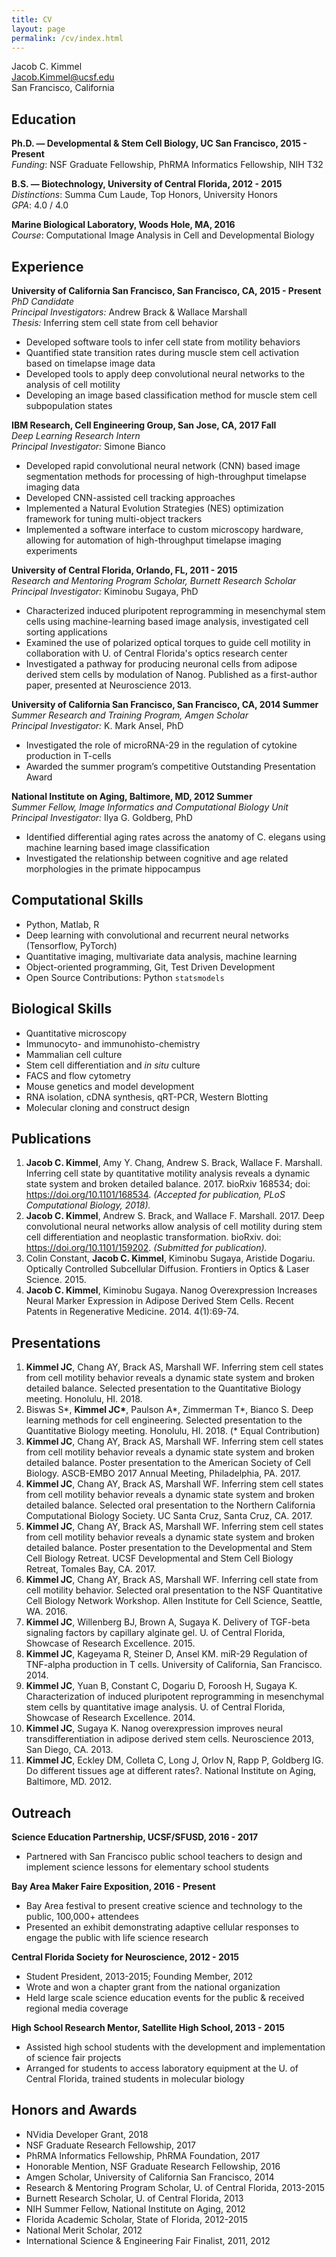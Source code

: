```yaml
---
title: CV
layout: page
permalink: /cv/index.html
---
```

Jacob C. Kimmel  
[Jacob.Kimmel@ucsf.edu](mailto:Jacob.Kimmel@ucsf.edu)  
San Francisco, California

## Education

**Ph.D. — Developmental & Stem Cell Biology, UC San Francisco, 2015 - Present**  
*Funding*: NSF Graduate Fellowship, PhRMA Informatics Fellowship, NIH T32  

**B.S. — Biotechnology, University of Central Florida, 2012 - 2015**  
*Distinctions*: Summa Cum Laude, Top Honors, University Honors  
*GPA*: 4.0 / 4.0

**Marine Biological Laboratory, Woods Hole, MA, 2016**  
*Course*: Computational Image Analysis in Cell and Developmental Biology

## Experience

**University of California San Francisco, San Francisco, CA, 2015 - Present**  
*PhD Candidate*  
*Principal Investigators:* Andrew Brack & Wallace Marshall  
*Thesis:* Inferring stem cell state from cell behavior

* Developed software tools to infer cell state from motility behaviors
* Quantified state transition rates during muscle stem cell activation based on timelapse image data
* Developed tools to apply deep convolutional neural networks to the analysis of cell motility
* Developing an image based classification method for muscle stem cell subpopulation states

**IBM Research, Cell Engineering Group, San Jose, CA, 2017 Fall**  
*Deep Learning Research Intern*  
*Principal Investigator:* Simone Bianco  

* Developed rapid convolutional neural network (CNN) based image segmentation methods for processing of high-throughput timelapse imaging data
* Developed CNN-assisted cell tracking approaches
* Implemented a Natural Evolution Strategies (NES) optimization framework for tuning multi-object trackers
* Implemented a software interface to custom microscopy hardware, allowing for automation of high-throughput timelapse imaging experiments

**University of Central Florida, Orlando, FL, 2011 - 2015**  
*Research and Mentoring Program Scholar, Burnett Research Scholar*  
*Principal Investigator:* Kiminobu Sugaya, PhD

* Characterized induced pluripotent reprogramming in mesenchymal stem cells using machine-learning based image analysis, investigated cell sorting applications
* Examined the use of polarized optical torques to guide cell motility in collaboration with U. of Central Florida's optics research center
* Investigated a pathway for producing neuronal cells from adipose derived stem cells by modulation of Nanog. Published as a first-author paper, presented at Neuroscience 2013.

**University of California San Francisco, San Francisco, CA, 2014 Summer**  
*Summer Research and Training Program, Amgen Scholar*  
*Principal Investigator:* K. Mark Ansel, PhD

* Investigated the role of microRNA-29 in the regulation of cytokine production in T-cells
* Awarded the summer program’s competitive Outstanding Presentation Award

**National Institute on Aging, Baltimore, MD, 2012 Summer**  
*Summer Fellow, Image Informatics and Computational Biology Unit*  
*Principal Investigator:* Ilya G. Goldberg, PhD

* Identified differential aging rates across the anatomy of C. elegans using machine learning based image classification
* Investigated the relationship between cognitive and age related morphologies in the primate hippocampus

## Computational Skills

* Python, Matlab, R
* Deep learning with convolutional and recurrent neural networks (Tensorflow, PyTorch)
* Quantitative imaging, multivariate data analysis, machine learning
* Object-oriented programming, Git, Test Driven Development
* Open Source Contributions: Python `statsmodels`

## Biological Skills

* Quantitative microscopy
* Immunocyto- and immunohisto-chemistry
* Mammalian cell culture
* Stem cell differentiation and *in situ* culture
* FACS and flow cytometry
* Mouse genetics and model development
* RNA isolation, cDNA synthesis, qRT-PCR, Western Blotting
* Molecular cloning and construct design

## Publications

1. **Jacob C. Kimmel**, Amy Y. Chang, Andrew S. Brack, Wallace F. Marshall. Inferring cell state by quantitative motility analysis reveals a dynamic state system and broken detailed balance. 2017. bioRxiv 168534; doi: https://doi.org/10.1101/168534. *(Accepted for publication, PLoS Computational Biology, 2018).*
2. **Jacob C. Kimmel**, Andrew S. Brack, and Wallace F. Marshall. 2017. Deep convolutional neural networks allow analysis of cell motility during stem cell differentiation and neoplastic transformation. bioRxiv. doi: https://doi.org/10.1101/159202. *(Submitted for publication).*
3. Colin Constant, **Jacob C. Kimmel**, Kiminobu Sugaya, Aristide Dogariu. Optically Controlled Subcellular Diffusion. Frontiers in Optics & Laser Science. 2015.
4. **Jacob C. Kimmel**, Kiminobu Sugaya. Nanog Overexpression Increases Neural Marker Expression in Adipose Derived Stem Cells. Recent Patents in Regenerative Medicine. 2014. 4(1):69-74.

## Presentations

1. **Kimmel JC**, Chang AY, Brack AS, Marshall WF. Inferring stem cell states from cell motility behavior reveals a dynamic state system and broken detailed balance. Selected presentation to the Quantitative Biology meeting. Honolulu, HI. 2018.
2. Biswas S\*, **Kimmel JC\***, Paulson A\*, Zimmerman T\*, Bianco S. Deep learning methods for cell engineering. Selected presentation to the Quantitative Biology meeting. Honolulu, HI. 2018. (\* Equal Contribution)
3. **Kimmel JC**, Chang AY, Brack AS, Marshall WF. Inferring stem cell states from cell motility behavior reveals a dynamic state system and broken detailed balance. Poster presentation to the American Society of Cell Biology. ASCB-EMBO 2017 Annual Meeting, Philadelphia, PA. 2017.
4. **Kimmel JC**, Chang AY, Brack AS, Marshall WF. Inferring stem cell states from cell motility behavior reveals a dynamic state system and broken detailed balance. Selected oral presentation to the Northern California Computational Biology Society. UC Santa Cruz, Santa Cruz, CA. 2017.
5. **Kimmel JC**, Chang AY, Brack AS, Marshall WF. Inferring stem cell states from cell motility behavior reveals a dynamic state system and broken detailed balance. Poster presentation to the Developmental and Stem Cell Biology Retreat. UCSF Developmental and Stem Cell Biology Retreat, Tomales Bay, CA. 2017.
6. **Kimmel JC**, Chang AY, Brack AS, Marshall WF. Inferring cell state from cell motility behavior. Selected oral presentation to the NSF Quantitative Cell Biology Network Workshop. Allen Institute for Cell Science, Seattle, WA. 2016.
7. **Kimmel JC**, Willenberg BJ, Brown A, Sugaya K. Delivery of TGF-beta signaling factors by capillary alginate gel. U. of Central Florida, Showcase of Research Excellence. 2015.
8. **Kimmel JC**, Kageyama R, Steiner D, Ansel KM. miR-29 Regulation of TNF-alpha production in T cells. University of California, San Francisco. 2014.
9. **Kimmel JC**, Yuan B, Constant C, Dogariu D, Foroosh H, Sugaya K. Characterization of induced pluripotent reprogramming in mesenchymal stem cells by quantitative image analysis. U. of Central Florida, Showcase of Research Excellence. 2014.
10. **Kimmel JC**, Sugaya K. Nanog overexpression improves neural transdifferentiation in adipose derived stem cells. Neuroscience 2013, San Diego, CA. 2013.
11. **Kimmel JC**, Eckley DM, Colleta C, Long J, Orlov N, Rapp P, Goldberg IG. Do different tissues age at different rates?. National Institute on Aging, Baltimore, MD. 2012.

## Outreach

**Science Education Partnership, UCSF/SFUSD, 2016 - 2017**

* Partnered with San Francisco public school teachers to design and implement science lessons for elementary school students

**Bay Area Maker Faire Exposition, 2016 - Present**

* Bay Area festival to present creative science and technology to the public, 100,000+ attendees
* Presented an exhibit demonstrating adaptive cellular responses to engage the public with life science research

**Central Florida Society for Neuroscience, 2012 - 2015**

* Student President, 2013-2015; Founding Member, 2012
* Wrote and won a chapter grant from the national organization
* Held large scale science education events for the public & received regional media coverage

**High School Research Mentor, Satellite High School, 2013 - 2015**

* Assisted high school students with the development and implementation of science fair projects
* Arranged for students to access laboratory equipment at the U. of Central Florida, trained students in molecular biology

## Honors and Awards

* NVidia Developer Grant, 2018
* NSF Graduate Research Fellowship, 2017
* PhRMA Informatics Fellowship, PhRMA Foundation, 2017
* Honorable Mention, NSF Graduate Research Fellowship,  2016
* Amgen Scholar, University of California San Francisco, 2014
* Research & Mentoring Program Scholar, U. of Central Florida, 2013-2015
* Burnett Research Scholar, U. of Central Florida, 2013
* NIH Summer Fellow, National Institute on Aging, 2012
* Florida Academic Scholar, State of Florida, 2012-2015
* National Merit Scholar, 2012
* International Science & Engineering Fair Finalist, 2011, 2012
